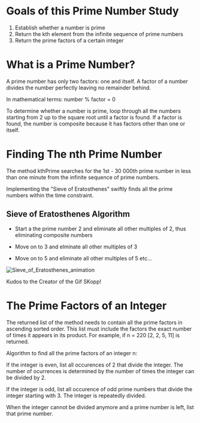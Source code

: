 # Goals of this Prime Number Study
1. Establish whether a number is prime
2. Return the kth element from the infinite sequence of prime numbers
3. Return the prime factors of a certain integer

# What is a Prime Number?
A prime number has only two factors: one and itself. A factor of a number divides the number perfectly leaving no remainder behind. 

In mathematical terms: number % factor = 0 

To determine whether a number is prime, loop through all the numbers starting from 2 up to the square root until a factor is found. If a factor is found, the number is composite because it has factors other than one or itself.

# Finding The nth Prime Number
The method kthPrime searches for the 1st - 30 000th prime number in less than one minute from the infinite sequence of prime numbers.

Implementing the "Sieve of Eratosthenes" swiftly finds all the prime numbers within the time constraint.

## Sieve of Eratosthenes Algorithm

- Start a the prime number 2 and eliminate all other multiples of 2, thus eliminating composite numbers

- Move on to 3 and elminate all other multiples of 3

- Move on to 5 and eliminate all other multiples of 5 etc...

![Sieve_of_Eratosthenes_animation](https://user-images.githubusercontent.com/59797227/105047827-d26d9f00-5a38-11eb-8242-3ca2cbfda342.gif)

Kudos to the Creator of the Gif SKopp!

# The Prime Factors of an Integer
The returned list of the method needs to contain all the prime factors in ascending sorted order. This list must include the factors the exact number of times it appears in its product. For example, if n = 220 [2, 2, 5, 11] is returned.

Algorithm to find all the prime factors of an integer n:

If the integer is even, list all occurences of 2 that divide the integer. The number of ocurrences is determined by the number of times the integer can be divided by 2.

If the integer is odd, list all occurence of odd prime numbers that divide the integer starting with 3. The integer is repeatedly divided.

When the integer cannot be divided anymore and a prime number is left, list that prime number.


